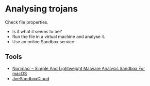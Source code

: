 # Analysing trojans

Check file properties.

* Is it what it seems to be?
* Run the file in a virtual machine and analyse it.
* Use an online Sandbox service.

## Tools

* [Norimaci – Simple And Lightweight Malware Analysis Sandbox For macOS](https://haxf4rall.com/2022/06/24/norimaci-simple-and-lightweight-malware-analysis-sandbox-for-macos-2/)
* [JoeSandboxCloud](https://www.joesandbox.com/)